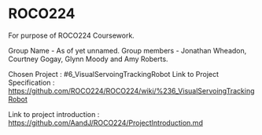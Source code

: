 # ROCO224
For purpose of ROCO224 Coursework.

Group Name - As of yet unnamed.
Group members - Jonathan Wheadon, Courtney Gogay, Glynn Moody and Amy Roberts.

Chosen Project : #6_VisualServoingTrackingRobot
Link to Project Specification : https://github.com/ROCO224/ROCO224/wiki/%236_VisualServoingTrackingRobot

Link to project introduction : https://github.com/AandJ/ROCO224/ProjectIntroduction.md
